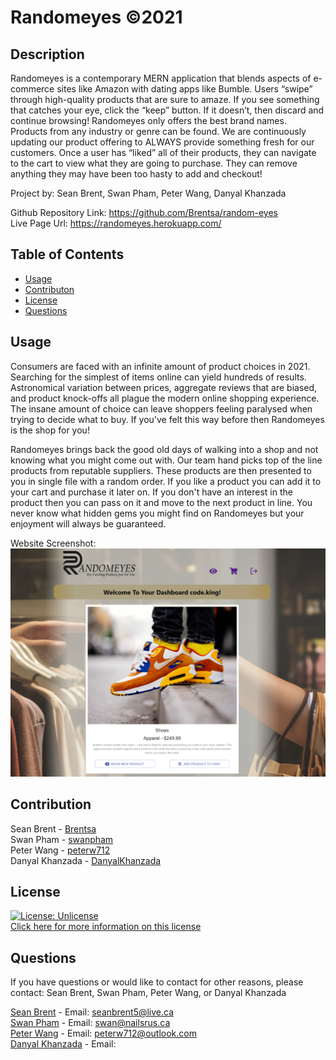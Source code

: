 # Randomeyes ©2021 

## Description
Randomeyes is a contemporary MERN application that blends aspects of e-commerce sites like Amazon with dating apps like Bumble.  Users “swipe” through high-quality products that are sure to amaze. If you see something that catches your eye, click the “keep” button. If it doesn’t, then discard and continue browsing! Randomeyes only offers the best brand names. Products from any industry or genre can be found. We are continuously updating our product offering to ALWAYS provide something fresh for our customers. Once a user has “liked” all of their products, they can navigate to the cart to view what they are going to purchase. They can remove anything they may have been too hasty to add and checkout!<br> 

Project by: Sean Brent, Swan Pham, Peter Wang, Danyal Khanzada

Github Repository Link: https://github.com/Brentsa/random-eyes<br> 
Live Page Url: https://randomeyes.herokuapp.com/<br>

## Table of Contents
* [Usage](#usage)
* [Contributon](#contribution)
* [License](#license)
* [Questions](#questions)

## Usage 
Consumers are faced with an infinite amount of product choices in 2021. Searching for the simplest of items online can yield hundreds of results. Astronomical variation between prices, aggregate reviews that are biased, and product knock-offs all plague the modern online shopping experience. The insane amount of choice can leave shoppers feeling paralysed when trying to decide what to buy. If you've felt this way before then Randomeyes is the shop for you!<br> 

Randomeyes brings back the good old days of walking into a shop and not knowing what you might come out with. Our team hand picks top of the line products from reputable suppliers. These products are then presented to you in single file with a random order. If you like a product you can add it to your cart and purchase it later on. If you don't have an interest in the product then you can pass on it and move to the next product in line. You never know what hidden gems you might find on Randomeyes but your enjoyment will always be guaranteed.<br>

Website Screenshot:<br> 
![Webpage](./client/public/webpage.png)

## Contribution
Sean Brent - [Brentsa](https://github.com/Brentsa) <br>
Swan Pham - [swanpham]() <br>
Peter Wang - [peterw712]() <br>
Danyal Khanzada - [DanyalKhanzada]() <br>

## License
[![License: Unlicense](https://img.shields.io/badge/license-Unlicense-blue.svg)](http://unlicense.org/) <br>
[Click here for more information on this license](https://choosealicense.com/licenses/unlicense)

## Questions
If you have questions or would like to contact for other reasons, please contact:
Sean Brent, Swan Pham, Peter Wang, or Danyal Khanzada  

[Sean Brent](https://github.com/Brentsa) - Email: seanbrent5@live.ca <br>
[Swan Pham]() - Email: swan@nailsrus.ca <br>
[Peter Wang]() - Email: peterw712@outlook.com <br>
[Danyal Khanzada]() - Email: 
